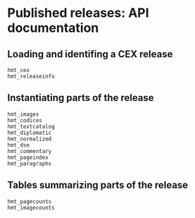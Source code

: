 # Published releases: API documentation

## Loading and identifing a CEX release

```@docs
hmt_cex
hmt_releaseinfo
```

## Instantiating parts of the release

```@docs
hmt_images
hmt_codices
hmt_textcatalog
hmt_diplomatic
hmt_normalized
hmt_dse
hmt_commentary
hmt_pageindex
hmt_paragraphs
```

## Tables summarizing parts of the release

```@docs
hmt_pagecounts
hmt_imagecounts
```